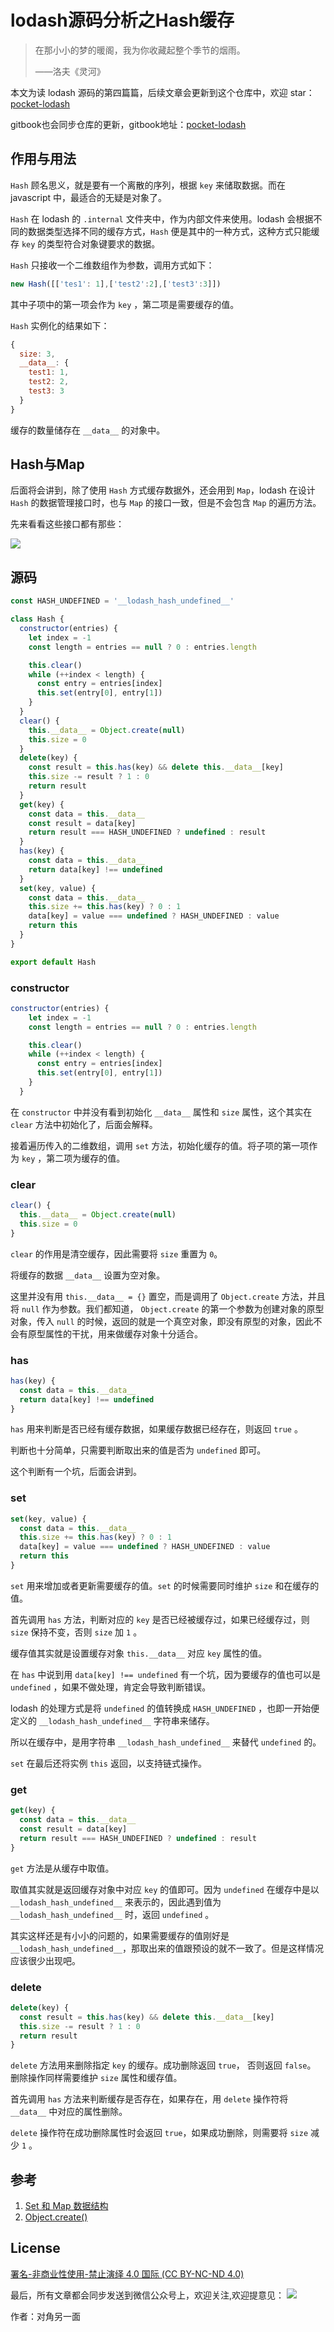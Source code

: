 # lodash源码分析之Hash缓存

> 在那小小的梦的暖阁，我为你收藏起整个季节的烟雨。
>
> ——洛夫《灵河》

本文为读 lodash 源码的第四篇篇，后续文章会更新到这个仓库中，欢迎 star：[pocket-lodash](https://github.com/yeyuqiudeng/pocket-lodash)

gitbook也会同步仓库的更新，gitbook地址：[pocket-lodash](https://www.gitbook.com/book/yeyuqiudeng/pocket-lodash/details)

## 作用与用法

`Hash` 顾名思义，就是要有一个离散的序列，根据 `key` 来储取数据。而在 javascript 中，最适合的无疑是对象了。

`Hash` 在 lodash 的 `.internal` 文件夹中，作为内部文件来使用。lodash 会根据不同的数据类型选择不同的缓存方式，`Hash` 便是其中的一种方式，这种方式只能缓存 `key` 的类型符合对象键要求的数据。

 `Hash` 只接收一个二维数组作为参数，调用方式如下：

```javascript
new Hash([['tes1': 1],['test2':2],['test3':3]])
```

其中子项中的第一项会作为 `key` ，第二项是需要缓存的值。

`Hash` 实例化的结果如下：

```javascript
{
  size: 3,
  __data__: {
    test1: 1,
    test2: 2,
    test3: 3
  }
}
```

缓存的数量储存在 `__data__` 的对象中。

## Hash与Map

后面将会讲到，除了使用 `Hash` 方式缓存数据外，还会用到 `Map`，lodash 在设计 `Hash` 的数据管理接口时，也与 `Map` 的接口一致，但是不会包含 `Map` 的遍历方法。

先来看看这些接口都有那些：

![](../images/hash.png)

## 源码

```javascript
const HASH_UNDEFINED = '__lodash_hash_undefined__'

class Hash {
  constructor(entries) {
    let index = -1
    const length = entries == null ? 0 : entries.length

    this.clear()
    while (++index < length) {
      const entry = entries[index]
      this.set(entry[0], entry[1])
    }
  }
  clear() {
    this.__data__ = Object.create(null)
    this.size = 0
  }
  delete(key) {
    const result = this.has(key) && delete this.__data__[key]
    this.size -= result ? 1 : 0
    return result
  }
  get(key) {
    const data = this.__data__
    const result = data[key]
    return result === HASH_UNDEFINED ? undefined : result
  }
  has(key) {
    const data = this.__data__
    return data[key] !== undefined
  }
  set(key, value) {
    const data = this.__data__
    this.size += this.has(key) ? 0 : 1
    data[key] = value === undefined ? HASH_UNDEFINED : value
    return this
  }
}

export default Hash
```

### constructor

```javascript
constructor(entries) {
    let index = -1
    const length = entries == null ? 0 : entries.length

    this.clear()
    while (++index < length) {
      const entry = entries[index]
      this.set(entry[0], entry[1])
    }
  }
```

在 `constructor` 中并没有看到初始化 `__data__` 属性和 `size` 属性，这个其实在 `clear` 方法中初始化了，后面会解释。

接着遍历传入的二维数组，调用 `set` 方法，初始化缓存的值。将子项的第一项作为 `key` ，第二项为缓存的值。

### clear

```javascript
clear() {
  this.__data__ = Object.create(null)
  this.size = 0
}
```

`clear` 的作用是清空缓存，因此需要将 `size` 重置为 `0`。

将缓存的数据 `__data__` 设置为空对象。

这里并没有用 `this.__data__ = {}` 置空，而是调用了 `Object.create` 方法，并且将 `null` 作为参数。我们都知道， `Object.create` 的第一个参数为创建对象的原型对象，传入 `null` 的时候，返回的就是一个真空对象，即没有原型的对象，因此不会有原型属性的干扰，用来做缓存对象十分适合。

### has

```javascript
has(key) {
  const data = this.__data__
  return data[key] !== undefined
}
```

`has` 用来判断是否已经有缓存数据，如果缓存数据已经存在，则返回 `true` 。

判断也十分简单，只需要判断取出来的值是否为 `undefined` 即可。

这个判断有一个坑，后面会讲到。

### set

```javascript
set(key, value) {
  const data = this.__data__
  this.size += this.has(key) ? 0 : 1
  data[key] = value === undefined ? HASH_UNDEFINED : value
  return this
}
```

`set` 用来增加或者更新需要缓存的值。`set` 的时候需要同时维护 `size` 和在缓存的值。

首先调用 `has` 方法，判断对应的 `key` 是否已经被缓存过，如果已经缓存过，则 `size` 保持不变，否则 `size` 加 `1` 。

缓存值其实就是设置缓存对象 `this.__data__` 对应 `key` 属性的值。

在 `has` 中说到用 `data[key] !== undefined` 有一个坑，因为要缓存的值也可以是 `undefined` ，如果不做处理，肯定会导致判断错误。

lodash 的处理方式是将 `undefined` 的值转换成 `HASH_UNDEFINED` ，也即一开始便定义的 `__lodash_hash_undefined__` 字符串来储存。

所以在缓存中，是用字符串 `__lodash_hash_undefined__` 来替代 `undefined` 的。

`set` 在最后还将实例 `this` 返回，以支持链式操作。

### get

```javascript
get(key) {
  const data = this.__data__
  const result = data[key]
  return result === HASH_UNDEFINED ? undefined : result
}
```

`get` 方法是从缓存中取值。

取值其实就是返回缓存对象中对应 `key` 的值即可。因为 `undefined` 在缓存中是以 `__lodash_hash_undefined__` 来表示的，因此遇到值为 `__lodash_hash_undefined__` 时，返回 `undefined` 。

其实这样还是有小小的问题的，如果需要缓存的值刚好是 `__lodash_hash_undefined__`，那取出来的值跟预设的就不一致了。但是这样情况应该很少出现吧。

### delete

```javascript
delete(key) {
  const result = this.has(key) && delete this.__data__[key]
  this.size -= result ? 1 : 0
  return result
}
```

`delete` 方法用来删除指定 `key` 的缓存。成功删除返回 `true`， 否则返回 `false`。 删除操作同样需要维护 `size` 属性和缓存值。

首先调用 `has` 方法来判断缓存是否存在，如果存在，用 `delete` 操作符将 `__data__` 中对应的属性删除。

`delete` 操作符在成功删除属性时会返回 `true`，如果成功删除，则需要将 `size` 减少 `1` 。

## 参考

1. [Set 和 Map 数据结构](http://es6.ruanyifeng.com/#docs/set-map#Map)
2. [Object.create()](https://developer.mozilla.org/zh-CN/docs/Web/JavaScript/Reference/Global_Objects/Object/create)

## License

[署名-非商业性使用-禁止演绎 4.0 国际 (CC BY-NC-ND 4.0)](http://creativecommons.org/licenses/by-nc-nd/4.0/)

最后，所有文章都会同步发送到微信公众号上，欢迎关注,欢迎提意见：  ![](https://raw.githubusercontent.com/yeyuqiudeng/resource/master/images/qrcode_front-end-article.jpg) 

作者：对角另一面

